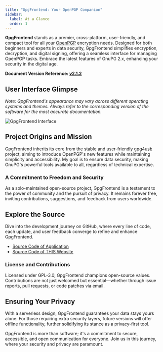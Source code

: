 ```yaml
---
title: "GpgFrontend: Your OpenPGP Companion"
sidebar:
  label: At a Glance
  order: 1
---
```


**GpgFrontend** stands as a premier, cross-platform, user-friendly, and compact
tool for all your [OpenPGP](https://www.openpgp.org/) encryption needs. Designed
for both beginners and experts in data security, GpgFrontend simplifies
encryption, decryption, and digital signing, offering a seamless interface for
managing OpenPGP tasks. Embrace the latest features of GnuPG 2.x, enhancing your
security in the digital age.

**Document Version Reference: [v2.1.2](https://github.com/saturneric/GpgFrontend/releases/tag/v2.1.2)**

## User Interface Glimpse

_Note: GpgFrontend's appearance may vary across different operating systems and
themes. Always refer to the corresponding version of the software for the most
accurate documentation._

![GpgFrontend Interface](https://image.cdn.bktus.com/i/2024/02/02/a7e9e762-a8fa-6e52-2728-1488e338e5ef.webp)

## Project Origins and Mission

GpgFrontend inherits its core from the stable and user-friendly
[gpg4usb](https://www.gpg4usb.org/) project, aiming to introduce OpenPGP's new
features while maintaining simplicity and accessibility. My goal is to
ensure data security, making GnuPG's powerful tools available to all,
regardless of technical expertise.

### A Commitment to Freedom and Security

As a solo-maintained open-source project, GpgFrontend is a testament to the
power of community and the pursuit of privacy. It remains forever free, inviting
contributions, suggestions, and feedback from users worldwide.

## Explore the Source

Dive into the development journey on GitHub, where every line of code, each
update, and user feedback converge to refine and enhance GpgFrontend.

- [Source Code of Application](https://github.com/saturneric/GpgFrontend)
- [Source Code of THIS Website](https://github.com/saturneric/GpgFrontend-Manual)

### License and Contributions

Licensed under GPL-3.0, GpgFrontend champions open-source values. Contributions
are not just welcomed but essential—whether through issue reports, pull
requests, or code patches via email.

## Ensuring Your Privacy

With a serverless design, GpgFrontend guarantees your data stays yours alone.
For those requiring extra security layers, future versions will offer offline
functionality, further solidifying its stance as a privacy-first tool.

GpgFrontend is more than software; it's a commitment to secure, accessible, and
open communication for everyone. Join us in this journey, where your security
and privacy are paramount.
